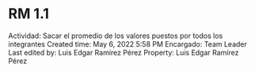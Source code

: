 # RM 1.1

Actividad: Sacar el promedio de los valores puestos por todos los integrantes
Created time: May 6, 2022 5:58 PM
Encargado: Team Leader
Last edited by: Luis Edgar Ramírez Pérez
Property: Luis Edgar Ramírez Pérez